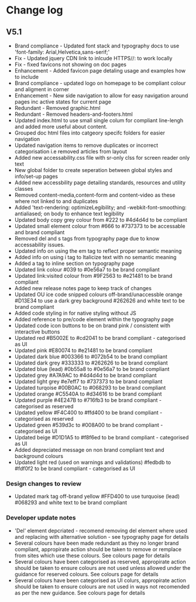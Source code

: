 # Change log

## V5.1

- Brand compliance - Updated font stack and typography docs to use 'font-family: Arial,Helvetica,sans-serif;'
- Fix - Updated jquery CDN link to inlcude HTTPS//: to work locally
- Fix - fixed favicons not showing on doc pages
- Enhancement - Added favicon page detaling usage and examples how to include
- Brand compliance - updated logo on homepage to be compliant colour and aligment in corner
- Enhancement - New side navigation to allow for easy navigation around pages inc active states for current page
- Redundant - Removed graphic.html
- Redundant -  Removed headers-and-footers.html 
- Updated index.html to use small single colum for compliant line-lengh and added more useful about content.
- Grouped doc html files into catgeory specifc folders for easier navigation
- Updated navigation items to remove duplicates or incorrect categorisation i.e removed articles from layout
- Added new accessability.css file with sr-only clss for screen reader only text
- New global folder to create seperation between global styles and info/set-up pages
- Added new accessbility page detailing standards, resources and utility classes
- Removed content-media,content-form and content-video as these where not linked to and duplicates
- Added 'text-rendering: optimizeLegibility; and -webkit-font-smoothing: antialiased; on body to enhance text legibility
- Updated body copy grey colour from #222 to #4d4d4d to be compliant
- Updated small element colour from #666 to #737373 to be accessable and brand compliant
- Removed del and s tags from typography page due to know accessability issues.
- Updated info on using the em tag to reflect proper semantic meaning
- Added info on using i tag to Italicize text with no semantic meaning
- Added a tag to inline section on typography page
- Updated link colour #039 to #0e56a7 to be brand compliant
- Updated link:visited colour from #9F2563 to #e21481 to be brand compliant
- Added new release notes page to keep track of changes 
- Updated OU ice code snipped colours off-brand/unaccessble orange #D13E34 to use a dark grey background #262626 and white text to be brand compliant
- Added code styling in for native styling without JS
- Added reference to pre/code element within the typography page
- Updated code icon buttons to be on brand pink / consistent with interactive buttons
- Updated red #B5002E to #cd2041 to be brand compliant - categorised as UI
- Updated pink #E80074 to #e21481 to be brand compliant
- Updated dark blue #003366 to #072b54 to be brand compliant
- Updated dark grey #333333 to #262626 to be brand compliant
- Updated blue (lead) #0b55a8 to #0e56a7 to be brand compliant
- Updated grey #A7A9AC to #4d4d4d  to be brand compliant
- Updated light grey #e7eff7 to #737373  to be brand compliant
- Updated turqoise #00B0AC to #068293  to be brand compliant
- Updated orange #C5540A to #d34616  to be brand compliant
- Updated purple #4E247B to #716fb3  to be brand compliant - categorised as reserved
- Updated yellow #F4C400 to #ffd400  to be brand compliant - categorised as reserved
- Updated green #539d3c to #008A00 to be brand compliant - categorised as UI
- Updated beige #D1D1A5 to #f8f6ed to be brand compliant - categorised as UI
- Added depreciated message on non brand compliant text and background colours
- Updated light red (used on warnings and validations) #fedbdb to #fdf0f2 to be brand compliant - categorised as UI 

### Design changes to review

- Updated mark tag off-brand yellow #FFD400 to use turquoise (lead) #068293 and white text to be brand compliant


### Developer update notes

- 'Del' element depcriated - recomend removing del element where used and replacing with alternative solution - see typography page for details
- Several colours have been made redundant as they no longer brand compliant, appropirate action should be taken to remove or remplace from sites which use these colours. See colours page for details
- Several colours have been categorised as reserved, appropirate action should be taken to ensure colours are not used unless allowed under the guidance for reserved colours. See colours page for details
- Several colours have been categorised as UI colurs, appropirate action should be taken to ensure colours are not used in ways not recomended as per the new guidance. See colours page for details

